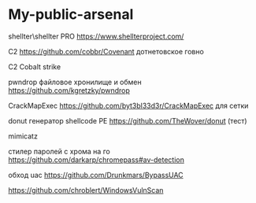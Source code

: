 # My-public-arsenal

shellter\shellter PRO https://www.shellterproject.com/

С2 https://github.com/cobbr/Covenant дотнетовское говно

С2 Cobalt strike

pwndrop файловое хронилище и обмен https://github.com/kgretzky/pwndrop

CrackMapExec https://github.com/byt3bl33d3r/CrackMapExec для сетки

donut генератор shellcode PE https://github.com/TheWover/donut (тест)

mimicatz

стилер паролей с хрома на го https://github.com/darkarp/chromepass#av-detection

обход uac https://github.com/Drunkmars/BypassUAC

https://github.com/chroblert/WindowsVulnScan 

